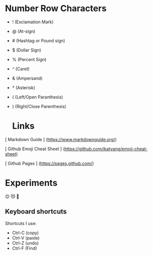 # Number Row Characters
* ! (Exclamation Mark)
* @ (At-sign)
* \# (Hashtag or Pound sign)
* $ (Dollar Sign)
* % (Percent Sign)
* ^ (Caret)
* & (Ampersand)
* \* (Asterisk)
* ( (Left/Open Paranthesis)
* ) (Right/Close Parenthesis)

  # Links
[ Markdown Guide ] (https://www.markdownguide.org/)

[ Github Emoji Cheat Sheet ] (https://github.com/ikatyang/emoji-cheat-sheet)

[ Github Pages ] (https://pages.github.com/)

# Experiments
😊
😼
💋
## Keyboard shortcuts
Shortcuts I use: 
- Ctrl-C (copy)
- Ctrl-V (paste)
- Ctrl-Z (undo)
- Ctrl-F (Find)
